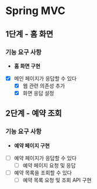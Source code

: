 # Spring MVC
## 1단계 - 홈 화면
### 기능 요구 사항
- **홈 화면 구현**
- [x] 메인 페이지가 응답할 수 있다
  - [x] 웹 관련 의존성 추가
  - [x] 화면 응답 설정
## 2단계 - 예약 조회
### 기능 요구 사항
- **예약 페이지 구현**
- [ ] 예약 페이지가 응답할 수 있다
  - [ ] 예약 페이지 요청 및 응답
- [ ] 예약 목록을 조회할 수 있다
  - [ ] 예약 목록 요청 및 조회 API 구현

